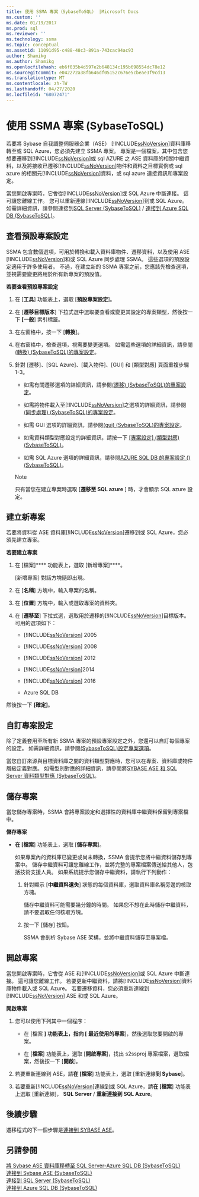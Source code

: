 ```yaml
---
title: 使用 SSMA 專案（SybaseToSQL） |Microsoft Docs
ms.custom: ''
ms.date: 01/19/2017
ms.prod: sql
ms.reviewer: ''
ms.technology: ssma
ms.topic: conceptual
ms.assetid: 11091d95-c488-48c3-891a-743cac94ac93
author: Shamikg
ms.author: Shamikg
ms.openlocfilehash: eb6f035b4d597e2b648134c195b698554dc78e12
ms.sourcegitcommit: e042272a38fb646df05152c676e5cbeae3f9cd13
ms.translationtype: MT
ms.contentlocale: zh-TW
ms.lasthandoff: 04/27/2020
ms.locfileid: "68072471"
---
```

# <a name="working-with-ssma-projects-sybasetosql"></a>使用 SSMA 專案 (SybaseToSQL)
若要將 Sybase 自我調整伺服器企業（ASE） [!INCLUDE[ssNoVersion](../../includes/ssnoversion-md.md)]資料庫移轉至或 SQL Azure，您必須先建立 SSMA 專案。 專案是一個檔案，其中包含您想要遷移到[!INCLUDE[ssNoVersion](../../includes/ssnoversion-md.md)]或 sql AZURE 之 ASE 資料庫的相關中繼資料，以及將接收已遷移[!INCLUDE[ssNoVersion](../../includes/ssnoversion-md.md)]物件和資料之目標實例或 sql azure 的相關元[!INCLUDE[ssNoVersion](../../includes/ssnoversion-md.md)]資料，或 sql azure 連接資訊和專案設定。  
  
當您開啟專案時，它會從[!INCLUDE[ssNoVersion](../../includes/ssnoversion-md.md)]或 SQL Azure 中斷連接。 這可讓您離線工作。 您可以重新連線[!INCLUDE[ssNoVersion](../../includes/ssnoversion-md.md)]到或 SQL Azure。 如需詳細資訊，請參閱連接到[SQL Server &#40;SybaseToSQL&#41;](../../ssma/sybase/connecting-to-sql-server-sybasetosql.md)  / [連接到 Azure SQL DB &#40;SybaseToSQL&#41;](../../ssma/sybase/connecting-to-azure-sql-db-sybasetosql.md)。  
  
## <a name="reviewing-default-project-settings"></a>查看預設專案設定  
SSMA 包含數個選項，可用於轉換和載入資料庫物件、遷移資料，以及使用 ASE [!INCLUDE[ssNoVersion](../../includes/ssnoversion-md.md)]和或 SQL Azure 同步處理 SSMA。 這些選項的預設設定適用于許多使用者。 不過，在建立新的 SSMA 專案之前，您應該先檢查選項，並視需要變更將用於所有新專案的預設值。  
  
**若要查看預設專案設定**  
  
1.  在 [**工具**] 功能表上，選取 [**預設專案設定**]。  
  
2.  在 [**遷移目標版本**] 下拉式選中選取要查看或變更其設定的專案類型，然後按一下 **[一般**] 索引標籤。  
  
3.  在左窗格中，按一下 [**轉換**]。  
  
4.  在右窗格中，檢查選項，視需要變更選項。 如需這些選項的詳細資訊，請參閱[&#40;轉換&#41; &#40;SybaseToSQL&#41;的專案設定](../../ssma/sybase/project-settings-conversion-sybasetosql.md)。  
  
5.  針對 [遷移]、[SQL Azure]、[載入物件]、[GUI] 和 [類型對應] 頁面重複步驟1-3。  
  
    -   如需有關遷移選項的詳細資訊，請參閱[&#40;遷移&#41; &#40;SybaseToSQL&#41;的專案設定](../../ssma/sybase/project-settings-migration-sybasetosql.md)。  
  
    -   如需將物件載入至[!INCLUDE[ssNoVersion](../../includes/ssnoversion-md.md)]之選項的詳細資訊，請參閱[&#40;同步處理&#41; &#40;SybaseToSQL&#41;的專案設定](../../ssma/sybase/project-settings-synchronization-sybasetosql.md)。  
  
    -   如需 GUI 選項的詳細資訊，請參閱[&#40;gui&#41; &#40;SybaseToSQL&#41;的專案設定](../../ssma/sybase/project-settings-gui-sybasetosql.md)。  
  
    -   如需資料類型對應設定的詳細資訊，請按一下 [[專案設定] &#40;類型對應&#41; &#40;SybaseToSQL&#41;](../../ssma/sybase/project-settings-type-mapping-sybasetosql.md)。  
  
    -   如需 SQL Azure 選項的詳細資訊，請參閱[AZURE SQL DB 的專案設定 &#40;&#41; &#40;SybaseToSQL&#41;](../../ssma/sybase/project-settings-azure-sql-db-sybasetosql.md)。  
  
    > [!NOTE]  
    > 只有當您在建立專案時選取 [**遷移至 SQL azure** ] 時，才會顯示 SQL azure 設定。  
  
## <a name="creating-new-projects"></a>建立新專案  
若要將資料從 ASE 資料庫[!INCLUDE[ssNoVersion](../../includes/ssnoversion-md.md)]遷移到或 SQL Azure，您必須先建立專案。  
  
**若要建立專案**  
  
1.  在 [檔案]**** 功能表上，選取 [新增專案]****。  
  
    [新增專案]  對話方塊隨即出現。  
  
2.  在 [**名稱**] 方塊中，輸入專案的名稱。  
  
3.  在 [**位置**] 方塊中，輸入或選取專案的資料夾。  
  
4.  在 [**遷移至**] 下拉式選，選取用於遷移的[!INCLUDE[ssNoVersion](../../includes/ssnoversion-md.md)]目標版本。 可用的選項如下︰  
  
    -   [!INCLUDE[ssNoVersion](../../includes/ssnoversion-md.md)] 2005  
  
    -   [!INCLUDE[ssNoVersion](../../includes/ssnoversion-md.md)] 2008  
  
    -   [!INCLUDE[ssNoVersion](../../includes/ssnoversion-md.md)] 2012  
  
    -   [!INCLUDE[ssNoVersion](../../includes/ssnoversion-md.md)]2014  
  
    -   [!INCLUDE[ssNoVersion](../../includes/ssnoversion-md.md)] 2016  
  
    -   Azure SQL DB  
  
然後按一下 **[確定]**。  
  
## <a name="customizing-project-settings"></a>自訂專案設定  
除了定義套用至所有新 SSMA 專案的預設專案設定之外，您還可以自訂每個專案的設定。 如需詳細資訊，請參閱[&#40;SybaseToSQL&#41;設定專案選項](../../ssma/sybase/setting-project-options-sybasetosql.md)。  
  
當您自訂來源與目標資料庫之間的資料類型對應時，您可以在專案、資料庫或物件層級定義對應。 如需型別對應的詳細資訊，請參閱將[SYBASE ASE 和 SQL Server 資料類型對應 &#40;SybaseToSQL&#41;](../../ssma/sybase/mapping-sybase-ase-and-sql-server-data-types-sybasetosql.md)。  
  
## <a name="saving-projects"></a>儲存專案  
當您儲存專案時，SSMA 會將專案設定和選擇性的資料庫中繼資料保留到專案檔中。  
  
**儲存專案**  
  
-   **在 [檔案**] 功能表上，選取 [**儲存專案**]。  
  
    如果專案內的資料庫已變更或尚未轉換，SSMA 會提示您將中繼資料儲存到專案中。 儲存中繼資料可讓您離線工作，並將完整的專案檔案傳送給其他人，包括技術支援人員。 如果系統提示您儲存中繼資料，請執行下列動作：  
  
    1.  針對顯示 [**中繼資料遺失**] 狀態的每個資料庫，選取資料庫名稱旁邊的核取方塊。  
  
        儲存中繼資料可能需要幾分鐘的時間。 如果您不想在此時儲存中繼資料，請不要選取任何核取方塊。  
  
    2.  按一下 [儲存]  按鈕。  
  
        SSMA 會剖析 Sybase ASE 架構，並將中繼資料儲存至專案檔。  
  
## <a name="opening-projects"></a>開啟專案  
當您開啟專案時，它會從 ASE 和[!INCLUDE[ssNoVersion](../../includes/ssnoversion-md.md)]或 SQL Azure 中斷連接。 這可讓您離線工作。 若要更新中繼資料，請將[!INCLUDE[ssNoVersion](../../includes/ssnoversion-md.md)]資料庫物件載入或 SQL Azure。 若要遷移資料，您必須重新連線到[!INCLUDE[ssNoVersion](../../includes/ssnoversion-md.md)] ASE 和或 SQL Azure。  
  
**開啟專案**  
  
1.  您可以使用下列其中一個程序：  
  
    -   在 [檔案 **] 功能表上，指向 [** **最近使用的專案**]，然後選取您要開啟的專案。  
  
    -   在 [**檔案**] 功能表上，選取 [**開啟專案**]，找出 s2ssproj 專案檔案，選取檔案，然後按一下 [**開啟**]。  
  
2.  若要重新連線到 ASE，請**在 [檔案**] 功能表上，選取 [重新連線**到 Sybase**]。  
  
3.  若要重新[!INCLUDE[ssNoVersion](../../includes/ssnoversion-md.md)]連線到或 SQL Azure，請**在 [檔案**] 功能表上選取 [重新連線]， **SQL Server** / **重新連接到 SQL Azure**。  
  
## <a name="next-step"></a>後續步驟  
遷移程式的下一個步驟是[連接到 SYBASE ASE](connecting-to-sybase-ase-sybasetosql.md)。  
  
## <a name="see-also"></a>另請參閱  
[將 Sybase ASE 資料庫移轉至 SQL Server-Azure SQL DB &#40;SybaseToSQL&#41;](../../ssma/sybase/migrating-sybase-ase-databases-to-sql-server-azure-sql-db-sybasetosql.md)  
[連接到 Sybase ASE &#40;SybaseToSQL&#41;](../../ssma/sybase/connecting-to-sybase-ase-sybasetosql.md)  
[連接到 SQL Server &#40;SybaseToSQL&#41;](../../ssma/sybase/connecting-to-sql-server-sybasetosql.md)  
[連接到 Azure SQL DB &#40;SybaseToSQL&#41;](../../ssma/sybase/connecting-to-azure-sql-db-sybasetosql.md)  
  

